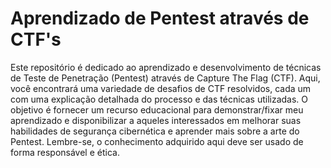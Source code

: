 # Aprendizado de Pentest através de CTF's

Este repositório é dedicado ao aprendizado e desenvolvimento de técnicas de Teste de Penetração (Pentest) através de Capture The Flag (CTF). Aqui, você encontrará uma variedade de desafios de CTF resolvidos, cada um com uma explicação detalhada do processo e das técnicas utilizadas. O objetivo é fornecer um recurso educacional para demonstrar/fixar meu aprendizado e disponibilizar a aqueles interessados em melhorar suas habilidades de segurança cibernética e aprender mais sobre a arte do Pentest. 
Lembre-se, o conhecimento adquirido aqui deve ser usado de forma responsável e ética.
